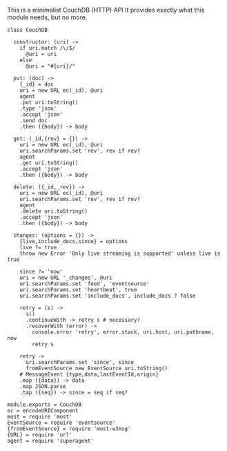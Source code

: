 This is a minimalist CouchDB (HTTP) API
It provides exactly what this module needs, but no more.

    class CouchDB

      constructor: (uri) ->
        if uri.match /\/$/
          @uri = uri
        else
          @uri = "#{uri}/"

      put: (doc) ->
        {_id} = doc
        uri = new URL ec(_id), @uri
        agent
        .put uri.toString()
        .type 'json'
        .accept 'json'
        .send doc
        .then ({body}) -> body

      get: (_id,{rev} = {}) ->
        uri = new URL ec(_id), @uri
        uri.searchParams.set 'rev', rev if rev?
        agent
        .get uri.toString()
        .accept 'json'
        .then ({body}) -> body

      delete: ({_id,_rev}) ->
        uri = new URL ec(_id), @uri
        uri.searchParams.set 'rev', rev if rev?
        agent
        .delete uri.toString()
        .accept 'json'
        .then ({body}) -> body

      changes: (options = {}) ->
        {live,include_docs,since} = options
        live ?= true
        throw new Error 'Only live streaming is supported' unless live is true

        since ?= 'now'
        uri = new URL '_changes', @uri
        uri.searchParams.set 'feed', 'eventsource'
        uri.searchParams.set 'heartbeat', true
        uri.searchParams.set 'include_docs', include_docs ? false

        retry = (s) ->
          s()
          .continueWith -> retry s # necessary?
          .recoverWith (error) ->
            console.error 'retry', error.stack, uri.host, uri.pathname, now
            retry s

        retry ->
          uri.searchParams.set 'since', since
          fromEventSource new EventSource uri.toString()
        # MessageEvent {type,data,lastEventId,origin}
        .map ({data}) -> data
        .map JSON.parse
        .tap ({seq}) -> since = seq if seq?

    module.exports = CouchDB
    ec = encodeURIComponent
    most = require 'most'
    EventSource = require 'eventsource'
    {fromEventSource} = require 'most-w3msg'
    {URL} = require 'url'
    agent = require 'superagent'

